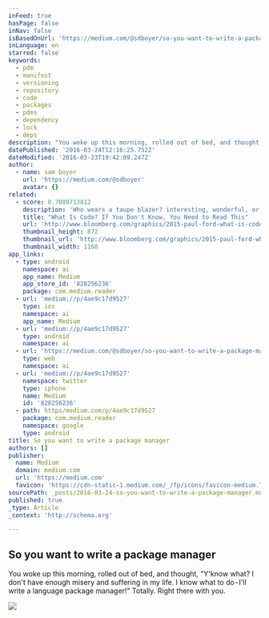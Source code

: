 ```yaml
---
inFeed: true
hasPage: false
inNav: false
isBasedOnUrl: 'https://medium.com/@sdboyer/so-you-want-to-write-a-package-manager-4ae9c17d9527#.vtamw0jg6'
inLanguage: en
starred: false
keywords:
  - pdm
  - manifest
  - versioning
  - repository
  - code
  - packages
  - pdms
  - dependency
  - lock
  - deps
description: "You woke up this morning, rolled out of bed, and thought, \"Y'know what? I don't have enough misery and suffering in my life. I know what to do - I'll write a language package manager!\" Totally. Right there with you."
datePublished: '2016-03-24T12:16:25.752Z'
dateModified: '2016-03-23T19:42:09.247Z'
author:
  - name: sam boyer
    url: 'https://medium.com/@sdboyer'
    avatar: {}
related:
  - score: 0.7089713812
    description: 'Who wears a taupe blazer? interesting, wonderful, or disturbing way. A computer is a clock with benefits. They all work the same, doing second-grade math, one step at a time: Tick, take a number and put it in box one. Tick, take another number, put it in box two.'
    title: "What Is Code? If You Don't Know, You Need to Read This"
    url: 'http://www.bloomberg.com/graphics/2015-paul-ford-what-is-code/'
    thumbnail_height: 872
    thumbnail_url: 'http://www.bloomberg.com/graphics/2015-paul-ford-what-is-code/images/promo.jpg'
    thumbnail_width: 1160
app_links:
  - type: android
    namespace: ai
    app_name: Medium
    app_store_id: '828256236'
    package: com.medium.reader
  - url: 'medium://p/4ae9c17d9527'
    type: ios
    namespace: ai
    app_name: Medium
  - url: 'medium://p/4ae9c17d9527'
    type: android
    namespace: ai
  - url: 'https://medium.com/@sdboyer/so-you-want-to-write-a-package-manager-4ae9c17d9527'
    type: web
    namespace: ai
  - url: 'medium://p/4ae9c17d9527'
    namespace: twitter
    type: iphone
    name: Medium
    id: '828256236'
  - path: https/medium.com/p/4ae9c17d9527
    package: com.medium.reader
    namespace: google
    type: android
title: So you want to write a package manager
authors: []
publisher:
  name: Medium
  domain: medium.com
  url: 'https://medium.com'
  favicon: 'https://cdn-static-1.medium.com/_/fp/icons/favicon-medium.TAS6uQ-Y7kcKgi0xjcYHXw.ico'
sourcePath: _posts/2016-03-24-so-you-want-to-write-a-package-manager.md
published: true
_type: Article
_context: 'http://schema.org'

---
```

<article style=""><h1>So you want to write a package manager</h1><p>You woke up this morning, rolled out of bed, and thought, "Y'know what? I don't have enough misery and suffering in my life. I know what to do - I'll write a language package manager!" Totally. Right there with you.</p><img src="https://s3-us-west-2.amazonaws.com/the-grid-img/p/2faeb6a77e18b31c78cdcac2cb81321b72eb4de1.jpg" /></article>